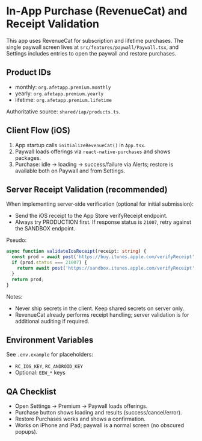 # In‑App Purchase (RevenueCat) and Receipt Validation

This app uses RevenueCat for subscription and lifetime purchases. The single paywall screen lives at `src/features/paywall/Paywall.tsx`, and Settings includes entries to open the paywall and restore purchases.

## Product IDs

- monthly: `org.afetapp.premium.monthly`
- yearly: `org.afetapp.premium.yearly`
- lifetime: `org.afetapp.premium.lifetime`

Authoritative source: `shared/iap/products.ts`.

## Client Flow (iOS)

1. App startup calls `initializeRevenueCat()` in `App.tsx`.
2. Paywall loads offerings via `react-native-purchases` and shows packages.
3. Purchase: idle → loading → success/failure via Alerts; restore is available both on Paywall and from Settings.

## Server Receipt Validation (recommended)

When implementing server‑side verification (optional for initial submission):

- Send the iOS receipt to the App Store verifyReceipt endpoint.
- Always try PRODUCTION first. If response status is `21007`, retry against the SANDBOX endpoint.

Pseudo:

```typescript
async function validateIosReceipt(receipt: string) {
  const prod = await post('https://buy.itunes.apple.com/verifyReceipt', { receipt });
  if (prod.status === 21007) {
    return await post('https://sandbox.itunes.apple.com/verifyReceipt', { receipt });
  }
  return prod;
}
```

Notes:
- Never ship secrets in the client. Keep shared secrets on server only.
- RevenueCat already performs receipt handling; server validation is for additional auditing if required.

## Environment Variables

See `.env.example` for placeholders:
- `RC_IOS_KEY`, `RC_ANDROID_KEY`
- Optional: `EEW_*` keys

## QA Checklist

- Open Settings → Premium → Paywall loads offerings.
- Purchase button shows loading and results (success/cancel/error).
- Restore Purchases works and shows a confirmation.
- Works on iPhone and iPad; paywall is a normal screen (no obscured popups).
